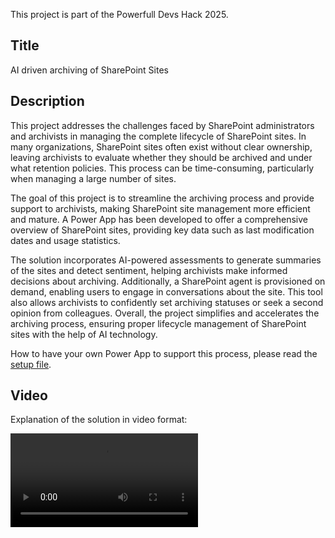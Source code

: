 
This project is part of the Powerfull Devs Hack 2025.

## Title
AI driven archiving of SharePoint Sites

## Description
This project addresses the challenges faced by SharePoint administrators and archivists in managing the complete lifecycle of SharePoint sites. In many organizations, SharePoint sites often exist without clear ownership, leaving archivists to evaluate whether they should be archived and under what retention policies. This process can be time-consuming, particularly when managing a large number of sites.

The goal of this project is to streamline the archiving process and provide support to archivists, making SharePoint site management more efficient and mature. A Power App has been developed to offer a comprehensive overview of SharePoint sites, providing key data such as last modification dates and usage statistics.

The solution incorporates AI-powered assessments to generate summaries of the sites and detect sentiment, helping archivists make informed decisions about archiving. Additionally, a SharePoint agent is provisioned on demand, enabling users to engage in conversations about the site. This tool also allows archivists to confidently set archiving statuses or seek a second opinion from colleagues.
Overall, the project simplifies and accelerates the archiving process, ensuring proper lifecycle management of SharePoint sites with the help of AI technology.


How to have your own Power App to support this process, please read the [setup file](/Setup.md). 


## Video
Explanation of the solution in video format:

![Video](https://raw.githack.com/Dutchy365/AI-Driven-Archiving/refs/heads/main/assets/AIDrivenArchiving-HackTogether2025.mp4)
